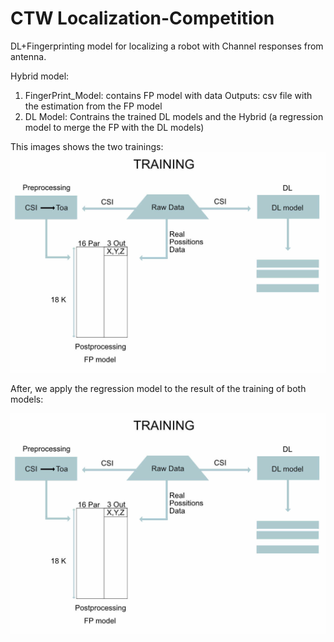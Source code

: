 # CTW Localization-Competition
 DL+Fingerprinting model for localizing a robot with Channel responses from antenna.



Hybrid model:

1. FingerPrint_Model: contains FP model with data 
   Outputs: csv file with the estimation from the FP model
2. DL Model: Contrains the trained DL models and the Hybrid (a regression model to merge the FP with the DL models)

This images shows the two trainings:
![Image of Training](https://github.com/doloresgarcia/CTW-Localization-Competition/blob/master/Training_readme.jpg)

After, we apply the regression model to the result of the training of both models:

![Image of Training](https://github.com/doloresgarcia/CTW-Localization-Competition/blob/master/Training_readme.jpg)


